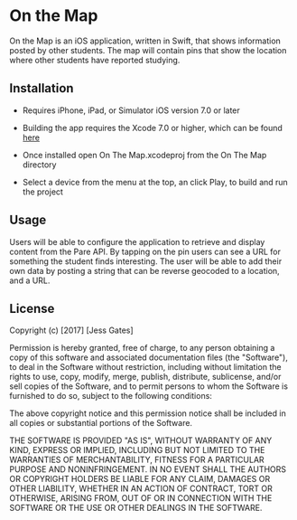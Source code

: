 # On the Map

On the Map is an iOS application, written in Swift, that shows information posted by other students. The map will contain pins that show the location where other students have reported studying.

## Installation

 - Requires iPhone, iPad, or Simulator iOS version 7.0 or later

 - Building the app requires the Xcode 7.0 or higher, which can be found [here](https://developer.apple.com/xcode/downloads/)

 - Once installed open On The Map.xcodeproj from the On The Map directory

 - Select a device from the menu at the top, an click Play, to build and run the project

## Usage

Users will be able to configure the application to retrieve and display content from the Pare API. By tapping on the pin users can see a URL for something the student finds interesting. The user will be able to add their own data by posting a string that can be reverse geocoded to a location, and a URL.

## License

Copyright (c) [2017] [Jess Gates]

Permission is hereby granted, free of charge, to any person obtaining a copy
of this software and associated documentation files (the "Software"), to deal
in the Software without restriction, including without limitation the rights
to use, copy, modify, merge, publish, distribute, sublicense, and/or sell
copies of the Software, and to permit persons to whom the Software is
furnished to do so, subject to the following conditions:

The above copyright notice and this permission notice shall be included in all
copies or substantial portions of the Software.

THE SOFTWARE IS PROVIDED "AS IS", WITHOUT WARRANTY OF ANY KIND, EXPRESS OR
IMPLIED, INCLUDING BUT NOT LIMITED TO THE WARRANTIES OF MERCHANTABILITY,
FITNESS FOR A PARTICULAR PURPOSE AND NONINFRINGEMENT. IN NO EVENT SHALL THE
AUTHORS OR COPYRIGHT HOLDERS BE LIABLE FOR ANY CLAIM, DAMAGES OR OTHER
LIABILITY, WHETHER IN AN ACTION OF CONTRACT, TORT OR OTHERWISE, ARISING FROM,
OUT OF OR IN CONNECTION WITH THE SOFTWARE OR THE USE OR OTHER DEALINGS IN THE
SOFTWARE.

